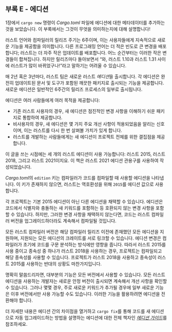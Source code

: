 ## 부록 E - 에디션

1장에서 `cargo new` 명령이 *Cargo.toml* 파일에 에디션에 대한 메타데이터를
추가하는 것을 보았습니다. 이 부록에서는 그것이 무엇을 의미하는지에 대해 설명합니다!

러스트 언어와 컴파일러의 릴리즈 주기는 6주이며, 이는 사용자들에게 지속적으로
새로운 기능을 제공함을 의미합니다. 다른 프로그래밍 언어는 더 적은 빈도로
큰 변경을 배포합니다; 러스트는 더 자주 작은 업데이트를 배포합니다. 어느
순간부터는 이러한 작은 변경들이 합쳐집니다. 하지만 릴리즈마다 돌아보면서
“와, 러스트 1.10과 러스트 1.31 사이에 러스트가 많이 바뀌었구나!”라고
말하기는 어려울 수 있습니다.

매 2년 혹은 3년마다, 러스트 팀은 새로운 러스트 *에디션*을 출시합니다.
각 에디션은 완전히 업데이트된 문서 및 도구가 포함된 깨끗한 패키지로
출시되는 기능을 제공합니다. 새로운 에디션은 일반적인 6주간의 릴리즈
프로세스의 일부로 출시됩니다.

에디션은 여러 사람들에게 여러 목적을 제공합니다:

* 기존 러스트 사용자의 경우, 새 에디션은 점진적인 변경 사항을 이해하기 쉬운
  패키지로 통합하여 제공합니다.
* 비사용자의 경우, 새 에디션은 몇 가지 주요 개선 사항이 적용되었음을 알리는
  신호이며, 이는 러스트를 다시 한 번 살펴볼 가치가 있게 합니다.
* 러스트를 개발하는 사람들에게는 새 에디션이 프로젝트 전체를 위한
  결집점을 제공합니다.

이 글을 쓰는 시점에는 세 개의 러스트 에디션이 사용 가능합니다: 러스트 2015, 러스트 2018,
그리고 러스트 2021이지요. 이 책은 러스트 2021 에디션 관용구를 사용하여 작성되었습니다.

*Cargo.toml*의 `edition` 키는 컴파일러가 코드를 컴파일할 때 사용할 에디션을
나타냅니다. 이 키가 존재하지 않으면, 러스트는 역호환성을 위해 `2015`를
에디션 값으로 사용합니다.

각 프로젝트는 기본 2015 에디션이 아닌 다른 에디션을 채택할 수 있습니다.
에디션은 코드에서 식별자와 충돌하는 새 키워드를 포함하는 등 호환되지
않는 변경 사항을 포함할 수 있습니다. 하지만, 그러한 변경 사항을 채택하지
않는다면, 코드는 러스트 컴파일러 버전을 업그레이드하더라도 계속해서
컴파일될 것입니다.

모든 러스트 컴파일러 버전은 해당 컴파일러 릴리즈 이전에 존재했던
모든 에디션을 지원하며, 지원되는 모든 에디션의 크레이트를 서로 링크할
수 있습니다. 에디션 변경은 컴파일러가 초기에 코드를 구문 분석하는 방식에만
영향을 줍니다. 따라서 러스트 2015를 사용 중이고 종속성 중 하나가 러스트 2018을
사용하는 경우, 프로젝트는 컴파일되고 해당 종속성를 사용할 수 있습니다.
프로젝트가 러스트 2018을 사용하고 종속성이 러스트 2015를 사용하는 반대의
상황도 마찬가지입니다.

명확히 말씀드리자면, 대부분의 기능은 모든 버전에서 사용할 수 있습니다. 모든
러스트 에디션을 사용하는 개발자는 새로운 안정 버전이 출시되면 계속해서 개선
사항을 확인할 수 있습니다. 그러나 몇몇 경우, 주로 새로운 키워드가 추가될 경우에
일부 새로운 기능은 이후 버전에서만 사용 가능할 수도 있습니다. 이러한 기능을
활용하려면 에디션을 전환해야 합니다.

더 자세한 내용은 에디션 간의 차이점을 열거하고 `cargo fix`를 통해 코드를
새 에디션으로 자동 업그레이드하는 방법을 설명하는 에디션에 대한 전체 책자인
[*에디션 가이드*](https://doc.rust-lang.org/stable/edition-guide/)를
참조하세요.
